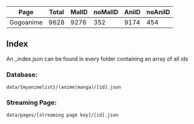 <!--statstable-->
| Page      | Total | MalID | noMalID | AniID | noAniID |
| --------- | ----- | ----- | ------- | ----- | ------- |
| Gogoanime | 9628  | 9276  | 352     | 9174  | 454     |
<!--/statstable-->

## Index
An _index.json can be found in every folder containing an array of all ids

### Database:
`data/{myanimelist}/(anime|manga)/[id].json`  


### Streaming Page:  
`data/pages/[streaming page key]/[id].json`
